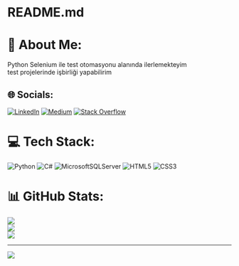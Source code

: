 # README.md
# 💫 About Me:
Python Selenium ile test otomasyonu alanında ilerlemekteyim<br>test projelerinde işbirliği yapabilirim<br>


## 🌐 Socials:
[![LinkedIn](https://img.shields.io/badge/LinkedIn-%230077B5.svg?logo=linkedin&logoColor=white)](https://linkedin.com/in/https://www.linkedin.com/in/yunus-basak/) [![Medium](https://img.shields.io/badge/Medium-12100E?logo=medium&logoColor=white)](https://medium.com/@https://medium.com/@YunusBasak) [![Stack Overflow](https://img.shields.io/badge/-Stackoverflow-FE7A16?logo=stack-overflow&logoColor=white)](https://stackoverflow.com/users/14157730) 

# 💻 Tech Stack:
![Python](https://img.shields.io/badge/python-3670A0?style=for-the-badge&logo=python&logoColor=ffdd54) ![C#](https://img.shields.io/badge/c%23-%23239120.svg?style=for-the-badge&logo=c-sharp&logoColor=white) ![MicrosoftSQLServer](https://img.shields.io/badge/Microsoft%20SQL%20Sever-CC2927?style=for-the-badge&logo=microsoft%20sql%20server&logoColor=white) ![HTML5](https://img.shields.io/badge/html5-%23E34F26.svg?style=for-the-badge&logo=html5&logoColor=white) ![CSS3](https://img.shields.io/badge/css3-%231572B6.svg?style=for-the-badge&logo=css3&logoColor=white)
# 📊 GitHub Stats:
![](https://github-readme-stats.vercel.app/api?username=YunusBasak&theme=dark&hide_border=true&include_all_commits=true&count_private=false)<br/>
![](https://github-readme-streak-stats.herokuapp.com/?user=YunusBasak&theme=dark&hide_border=true)<br/>
![](https://github-readme-stats.vercel.app/api/top-langs/?username=YunusBasak&theme=dark&hide_border=true&include_all_commits=true&count_private=false&layout=compact)

---
[![](https://visitcount.itsvg.in/api?id=YunusBasak&icon=0&color=8)](https://visitcount.itsvg.in)

<!-- Proudly created with GPRM ( https://gprm.itsvg.in ) -->
